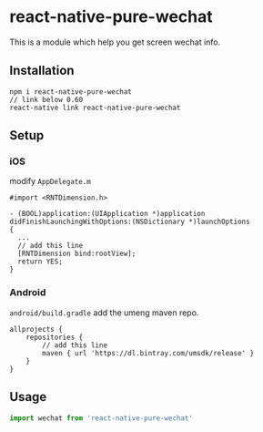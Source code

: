 # react-native-pure-wechat

This is a module which help you get screen wechat info.

## Installation

```
npm i react-native-pure-wechat
// link below 0.60
react-native link react-native-pure-wechat
```

## Setup

### iOS

modify `AppDelegate.m`

```oc
#import <RNTDimension.h>

- (BOOL)application:(UIApplication *)application didFinishLaunchingWithOptions:(NSDictionary *)launchOptions
{
  ...
  // add this line
  [RNTDimension bind:rootView];
  return YES;
}
```

### Android

`android/build.gradle` add the umeng maven repo.

```
allprojects {
    repositories {
        // add this line
        maven { url 'https://dl.bintray.com/umsdk/release' }
    }
}
```

## Usage

```js
import wechat from 'react-native-pure-wechat'

```
